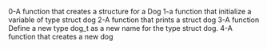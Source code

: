 0-A function that creates a structure for a Dog
1-a function that initialize a variable of type struct dog
2-A function that prints a struct dog
3-A function  Define a new type dog_t as a new name for the type struct dog.
4-A function that creates a new dog
